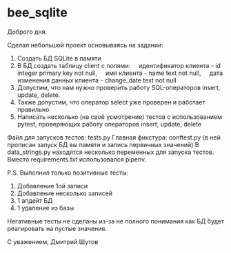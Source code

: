 # bee_sqlite

Доброго дня.

Сделал небольшой проект основываясь на задании:
1) Создать БД SQLite в памяти
2) В БД создать таблицу client с полями:
    идентификатор клиента - id integer primary key not null,
    имя клиента - name text not null,
    дата изменения данных клиента - change_date text not null
3) Допустим, что нам нужно проверить работу SQL-операторов insert, update, delete.
4) Также допустим, что оператор select уже проверен и работает правильно
5) Написать несколько (на своё усмотрение) тестов с использованием pytest, проверяющих работу операторов insert, update, delete

Файл для запусков тестов: tests.py
Главная фикстура: conftest.py (в ней прописан запуск БД вы памяти и запись первичных значений)
В data_strings.py находятся несколько переменных для запуска тестов.
Вместо requirements.txt использовался pipenv.

P.S. Выполнил только позитивные тесты:
  1) Добавление 1ой записи
  2) Добавление несколько записей
  3) 1 апдейт БД
  4) 1 удаление из базы
  
Негативные тесты не сделаны из-за не полного понимания как БД будет реагировать на пустые значения.

С уважением, Дмитрий Шутов
